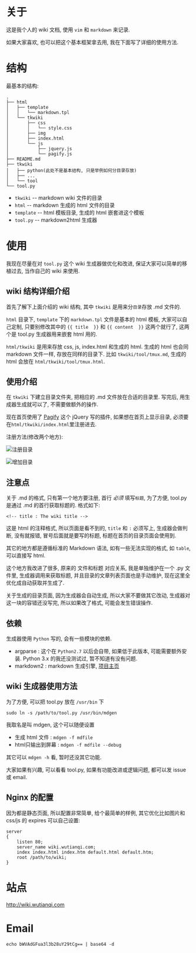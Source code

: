 # 关于 #

这是我个人的 wiki 文档, 使用 `vim` 和 `markdown` 来记录.

如果大家喜欢, 也可以把这个基本框架拿去用, 我在下面写了详细的使用方法.

# 结构 #

最基本的结构:

	.
	├── html
	│   ├── template
	│   │   └── markdown.tpl
	│   └── tkwiki
	│       ├── css
	│       │   └── style.css
	│       ├── img
	│       ├── index.html
	│       └── js
	│           ├── jquery.js
	│           └── pagify.js
	├── README.md
	├── tkwiki
	│   ├── python(此处不是基本结构, 只是举例如何分目录存放)
	│   ├── ...
	│   └── tool
	└── tool.py

* `tkwiki` -- markdown wiki 文件的目录
* `html` -- markdown 生成的 html 文件的目录
* `template` -- html 模板目录, 生成的 html 嵌套进这个模板
* `tool.py` -- markdown2html 生成器

# 使用 #

我现在尽量在对 `tool.py` 这个 wiki 生成器做优化和改进, 保证大家可以简单的移植过去, 当作自己的 wiki 来使用.

## wiki 结构详细介绍 ##

首先了解下上面介绍的 wiki 结构, 其中 `tkwiki` 是用来分`目录`存放 .md 文件的.

`html` 目录下, `template` 下的 `markdown.tpl` 文件是基本的 html 模板, 大家可以自己定制, 只要别修改其中的 `{{ title  }}` 和 `{{ content  }}` 这两个就行了, 这两个是 tool.py 生成器用来嵌套 html 用的.

`html/tkwiki` 是用来存放 css, js, index.html 和生成的 html. 生成的 html 也会同 markdown 文件一样, 存放在同样的目录下. 比如 `tkwiki/tool/tmux.md`, 生成的 html 会放在 `html/tkwiki/tool/tmux.html`.

## 使用介绍 ##

在 `tkwiki` 下建立目录文件夹, 把相应的 .md 文件放在合适的目录里. 写完后, 用生成器生成就可以了, 不需要做额外的操作.

现在首页使用了 [Pagify](https://github.com/cmpolis/Pagify) 这个 jQuery 写的插件, 如果想在首页上显示目录, 必须要在`html/tkwiki/index.html`里注册进去.

注册方法(修改两个地方):

![注册目录](http://wutianqi-wiki.b0.upaiyun.com/wiki_readme_1.png)

![增加目录](http://wutianqi-wiki.b0.upaiyun.com/wiki_readme_2.png)

## 注意点 ##

关于 .md 的格式, 只有第一个地方要注册, 首行 *必须* 填写`标题`, 为了方便, tool.py 是通过 .md 的首行获取标题的. 格式如下:

	<!-- title : The wiki title -->

这是 html 的注释格式, 所以页面是看不到的, `title` 和 `:` 必须写上, 生成器会做判断, 没有就报错, 冒号后面就是要写的标题, 标题在首页的目录页面会使用到.

其它的地方都是遵循标准的 Markdown 语法, 如有一些无法实现的格式, 如 `table`, 可以直接写 html.

这个地方我改进了很多, 原来的 文件和标题 对应关系, 我是单独维护在一个 .py 文件里, 生成器调用来获取标题, 并且目录的文章列表页面也是手动维护, 现在这里全优化成自动获取并生成了.

关于生成的目录页面, 因为生成器会自动生成, 所以大家不要做其它改动, 生成器对这一块的容错还没写完, 所以如果改了格式, 可能会发生错误操作.

## 依赖 ##

生成器使用 `Python` 写的, 会有一些模块的依赖.

* argparse : 这个在 `Python2.7` 以后会自带, 如果低于此版本, 可能需要额外安装. Python 3.x 的我还没测试过, 暂不知道有没有问题.
* markdown2 : markdown 生成引擎, [项目主页](http://github.com/trentm/python-markdown2)

## wiki 生成器使用方法 ##

为了方便, 可以把 tool.py 放在 `/usr/bin` 下

	sudo ln -s /path/to/tool.py /usr/bin/mdgen

我取名是叫 mdgen, 这个可以随便设置

* 生成 html 文件 : `mdgen -f mdfile`
* html只输出到屏幕 : `mdgen -f mdfile --debug`

其它可以 `mdgen -h` 看, 暂时还没其它功能.

大家如果有兴趣, 可以看看 tool.py, 如果有功能改进或逻辑问题, 都可以发 issue 或 email.

## Nginx 的配置 ##

因为都是静态页面, 所以配置非常简单, 给个最简单的样例, 其它优化比如图片和 css/js 的 expires 可以自己设置:

	server
	{
		listen 80;
		server_name wiki.wutianqi.com;
		index index.html index.htm default.html default.htm;
		root /path/to/wiki;
	}

# 站点 #

http://wiki.wutianqi.com

# Email #

	echo bWVAdGFua3l3b28uY29tCg== | base64 -d
